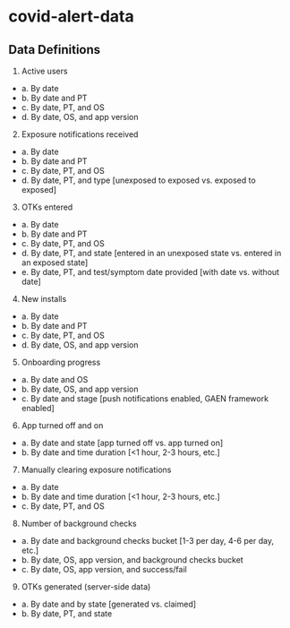 # covid-alert-data

## Data Definitions

1. Active users
  * a. By date
  * b. By date and PT
  * c. By date, PT, and OS
  * d. By date, OS, and app version

2. Exposure notifications received
  * a. By date
  * b. By date and PT
  * c. By date, PT, and OS
  * d. By date, PT, and type [unexposed to exposed vs. exposed to exposed]

3. OTKs entered
  * a. By date
  * b. By date and PT
  * c. By date, PT, and OS
  * d. By date, PT, and state [entered in an unexposed state vs. entered in an exposed state]
  * e. By date, PT, and test/symptom date provided [with date vs. without date]

4. New installs
  * a. By date
  * b. By date and PT
  * c. By date, PT, and OS
  * d. By date, OS, and app version

5. Onboarding progress
  * a. By date and OS
  * b. By date, OS, and app version
  * c. By date and stage [push notifications enabled, GAEN framework enabled]

6. App turned off and on
  * a. By date and state [app turned off vs. app turned on]
  * b. By date and time duration [<1 hour, 2-3 hours, etc.]

7. Manually clearing exposure notifications
  * a. By date
  * b. By date and time duration [<1 hour, 2-3 hours, etc.]
  * c. By date, PT, and OS

8. Number of background checks
  * a. By date and background checks bucket [1-3 per day, 4-6 per day, etc.]
  * b. By date, OS, app version, and background checks bucket
  * c. By date, OS, app version, and success/fail

9. OTKs generated (server-side data)
  * a. By date and by state [generated vs. claimed]
  * b. By date, PT, and state
